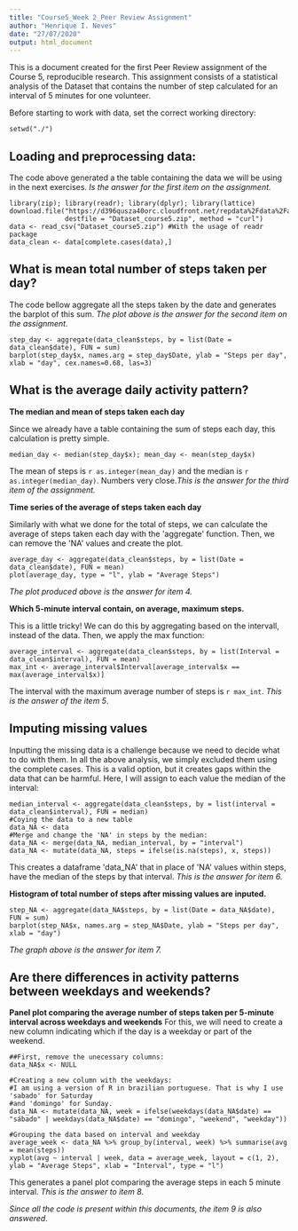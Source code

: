 ```yaml
---
title: "Course5_Week 2_Peer Review Assignment"
author: "Henrique I. Neves"
date: "27/07/2020"
output: html_document
---
```


This is a document created for the first Peer Review assignment of the Course 5,
reproducible research. This assignment consists of a statistical analysis of the
Dataset that contains the number of step calculated for an interval of 5 minutes
for one volunteer.

Before starting to work with data, set the correct working directory:
```{r}
setwd("./")
```
## Loading and preprocessing data:
The code above generated a the table containing the data we will be using in the
next exercises. *Is the answer for the first item on the assignment.*
```{r Loading, message=FALSE}
library(zip); library(readr); library(dplyr); library(lattice)
download.file("https://d396qusza40orc.cloudfront.net/repdata%2Fdata%2Factivity.zip",
              destfile = "Dataset_course5.zip", method = "curl")
data <- read_csv("Dataset_course5.zip") #With the usage of readr package
data_clean <- data[complete.cases(data),]
```

## What is mean total number of steps taken per day?

The code bellow aggregate all the steps taken by the date and generates the barplot
of this sum. *The plot above is the answer for the second item on the assignment.*
```{r}
step_day <- aggregate(data_clean$steps, by = list(Date = data_clean$date), FUN = sum)
barplot(step_day$x, names.arg = step_day$Date, ylab = "Steps per day", xlab = "day", cex.names=0.68, las=3)
```

## What is the average daily activity pattern?
**The median and mean of steps taken each day**

Since we already have a table containing the sum of steps each day, this calculation is pretty simple.
```{r}
median_day <- median(step_day$x); mean_day <- mean(step_day$x)
```

The mean of steps is `r as.integer(mean_day)` and the median is `r as.integer(median_day)`. Numbers very close.*This is the answer for the third item of the assignment.*

**Time series of the average of steps taken each day**

Similarly with what we done for the total of steps, we can calculate the average 
of steps taken each day with the 'aggregate' function. Then, we can remove the
'NA' values and create the plot.
```{r}
average_day <- aggregate(data_clean$steps, by = list(Date = data_clean$date), FUN = mean)
plot(average_day, type = "l", ylab = "Average Steps")
```

*The plot produced above is the answer for item 4.*

**Which 5-minute interval contain, on average, maximum steps.**

This is a little tricky! We can do this by aggregating based on the intervall, instead of the
data. Then, we apply the max function: 
```{r}
average_interval <- aggregate(data_clean$steps, by = list(Interval = data_clean$interval), FUN = mean)
max_int <- average_interval$Interval[average_interval$x == max(average_interval$x)]
```
The interval with the maximum average number of steps is `r max_int`. 
*This is the answer of the item 5*.

## Imputing missing values


Inputting the missing data is a challenge because we need to decide what to do with them. In
all the above analysis, we simply excluded them using the complete cases. This is a valid option,
but it creates gaps within the data that can be harmful. Here, I will assign to each
value the median of the interval:
```{r}
median_interval <- aggregate(data_clean$steps, by = list(interval = data_clean$interval), FUN = median)
#Coying the data to a new table
data_NA <- data 
#Merge and change the 'NA' in steps by the median:
data_NA <- merge(data_NA, median_interval, by = "interval")
data_NA <- mutate(data_NA, steps = ifelse(is.na(steps), x, steps))
```
This creates a dataframe 'data_NA' that in place of 'NA' values within steps, have the median of the
steps by that interval. *This is the answer for item 6.*

**Histogram of total number of steps after missing values are inputed.**
```{r}
step_NA <- aggregate(data_NA$steps, by = list(Date = data_NA$date), FUN = sum)
barplot(step_NA$x, names.arg = step_NA$Date, ylab = "Steps per day", xlab = "day")
```

*The graph above is the answer for item 7.*

## Are there differences in activity patterns between weekdays and weekends?
**Panel plot comparing the average number of steps taken per 5-minute interval across weekdays and weekends**
For this, we will need to create a new column indicating which if the day is a weekday or part of the weekend. 
```{r}
##First, remove the unecessary columns:
data_NA$x <- NULL

#Creating a new column with the weekdays:
#I am using a version of R in brazilian portuguese. That is why I use 'sabado' for Saturday
#and 'domingo' for Sunday.
data_NA <- mutate(data_NA, week = ifelse(weekdays(data_NA$date) == "sábado" | weekdays(data_NA$date) == "domingo", "weekend", "weekday"))

#Grouping the data based on interval and weekday
average_week <- data_NA %>% group_by(interval, week) %>% summarise(avg = mean(steps))
xyplot(avg ~ interval | week, data = average_week, layout = c(1, 2), ylab = "Average Steps", xlab = "Interval", type = "l")
```

This generates a panel plot comparing the average steps in each 5 minute interval. *This is the answer to item 8.*

*Since all the code is present within this documents, the item 9 is also answered.*
